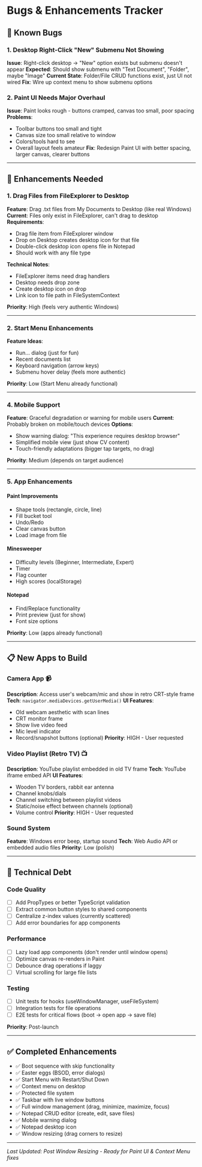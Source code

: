 # Bugs & Enhancements Tracker

## 🐛 Known Bugs

### 1. Desktop Right-Click "New" Submenu Not Showing
**Issue**: Right-click desktop → "New" option exists but submenu doesn't appear
**Expected**: Should show submenu with "Text Document", "Folder", maybe "Image"
**Current State**: Folder/File CRUD functions exist, just UI not wired
**Fix**: Wire up context menu to show submenu options

### 2. Paint UI Needs Major Overhaul
**Issue**: Paint looks rough - buttons cramped, canvas too small, poor spacing
**Problems**:
- Toolbar buttons too small and tight
- Canvas size too small relative to window
- Colors/tools hard to see
- Overall layout feels amateur
**Fix**: Redesign Paint UI with better spacing, larger canvas, clearer buttons

---

## 🚀 Enhancements Needed

### 1. Drag Files from FileExplorer to Desktop
**Feature**: Drag .txt files from My Documents to Desktop (like real Windows)
**Current**: Files only exist in FileExplorer, can't drag to desktop
**Requirements**:
- Drag file item from FileExplorer window
- Drop on Desktop creates desktop icon for that file
- Double-click desktop icon opens file in Notepad
- Should work with any file type

**Technical Notes**:
- FileExplorer items need drag handlers
- Desktop needs drop zone
- Create desktop icon on drop
- Link icon to file path in FileSystemContext

**Priority**: High (feels very authentic Windows)

---

### 2. Start Menu Enhancements
**Feature Ideas**:
- Run... dialog (just for fun)
- Recent documents list
- Keyboard navigation (arrow keys)
- Submenu hover delay (feels more authentic)

**Priority**: Low (Start Menu already functional)

---

### 4. Mobile Support
**Feature**: Graceful degradation or warning for mobile users
**Current**: Probably broken on mobile/touch devices
**Options**:
- Show warning dialog: "This experience requires desktop browser"
- Simplified mobile view (just show CV content)
- Touch-friendly adaptations (bigger tap targets, no drag)

**Priority**: Medium (depends on target audience)

---

### 5. App Enhancements

#### Paint Improvements
- Shape tools (rectangle, circle, line)
- Fill bucket tool
- Undo/Redo
- Clear canvas button
- Load image from file

#### Minesweeper
- Difficulty levels (Beginner, Intermediate, Expert)
- Timer
- Flag counter
- High scores (localStorage)

#### Notepad
- Find/Replace functionality
- Print preview (just for show)
- Font size options

**Priority**: Low (apps already functional)

---

## 📋 New Apps to Build

### Camera App 📹
**Description**: Access user's webcam/mic and show in retro CRT-style frame
**Tech**: `navigator.mediaDevices.getUserMedia()`
**UI Features**:
- Old webcam aesthetic with scan lines
- CRT monitor frame
- Show live video feed
- Mic level indicator
- Record/snapshot buttons (optional)
**Priority**: HIGH - User requested

### Video Playlist (Retro TV) 📺
**Description**: YouTube playlist embedded in old TV frame
**Tech**: YouTube iframe embed API
**UI Features**:
- Wooden TV borders, rabbit ear antenna
- Channel knobs/dials
- Channel switching between playlist videos
- Static/noise effect between channels (optional)
- Volume control
**Priority**: HIGH - User requested

### Sound System
**Feature**: Windows error beep, startup sound
**Tech**: Web Audio API or embedded audio files
**Priority**: Low (polish)

---

## 🔧 Technical Debt

### Code Quality
- [ ] Add PropTypes or better TypeScript validation
- [ ] Extract common button styles to shared components
- [ ] Centralize z-index values (currently scattered)
- [ ] Add error boundaries for app components

### Performance
- [ ] Lazy load app components (don't render until window opens)
- [ ] Optimize canvas re-renders in Paint
- [ ] Debounce drag operations if laggy
- [ ] Virtual scrolling for large file lists

### Testing
- [ ] Unit tests for hooks (useWindowManager, useFileSystem)
- [ ] Integration tests for file operations
- [ ] E2E tests for critical flows (boot → open app → save file)

**Priority**: Post-launch

---

## ✅ Completed Enhancements

- ✅ Boot sequence with skip functionality
- ✅ Easter eggs (BSOD, error dialogs)
- ✅ Start Menu with Restart/Shut Down
- ✅ Context menu on desktop
- ✅ Protected file system
- ✅ Taskbar with live window buttons
- ✅ Full window management (drag, minimize, maximize, focus)
- ✅ Notepad CRUD editor (create, edit, save files)
- ✅ Mobile warning dialog
- ✅ Notepad desktop icon
- ✅ Window resizing (drag corners to resize)

---

*Last Updated: Post Window Resizing - Ready for Paint UI & Context Menu fixes*
